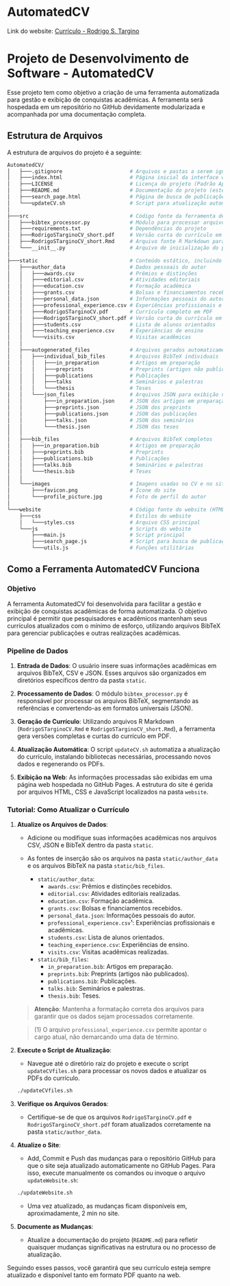 # AutomatedCV

Link do website: [Currículo - Rodrigo S. Targino](https://almirfonseca.github.io/AutomatedCV/)

# Projeto de Desenvolvimento de Software - AutomatedCV

Esse projeto tem como objetivo a criação de uma ferramenta automatizada para gestão e exibição de conquistas acadêmicas. A ferramenta será hospedada em um repositório no GitHub devidamente modularizada e acompanhada por uma documentação completa.

## Estrutura de Arquivos

A estrutura de arquivos do projeto é a seguinte:

```bash
AutomatedCV/
│   ├───.gitignore                      # Arquivos e pastas a serem ignorados pelo Git
│   ├───index.html                      # Página inicial da interface web
│   ├───LICENSE                         # Licença do projeto (Padrão Apache 2.0)
│   ├───README.md                       # Documentação do projeto (este arquivo)
│   ├───search_page.html                # Página de busca de publicações na interface web
│   └───updateCV.sh                     # Script para atualização automática do CV
│   
├───src                                 # Código fonte da ferramenta de automação
│   ├───bibtex_processor.py             # Módulo para processar arquivos BibTeX
│   ├───requirements.txt                # Dependências do projeto
│   ├───RodrigoSTarginoCV_short.pdf     # Versão curta do currículo em PDF
│   ├───RodrigoSTarginoCV_short.Rmd     # Arquivo fonte R Markdown para geração do CV curto
│   └───__init__.py                     # Arquivo de inicialização do pacote
│
├───static                              # Conteúdo estático, incluindo arquivos BibTeX, JSON e CSV
│   ├───author_data                     # Dados pessoais do autor
│   │   ├───awards.csv                  # Prêmios e distinções
│   │   ├───editorial.csv               # Atividades editoriais
│   │   ├───education.csv               # Formação acadêmica
│   │   ├───grants.csv                  # Bolsas e financiamentos recebidos
│   │   ├───personal_data.json          # Informações pessoais do autor
│   │   ├───professional_experience.csv # Experiências profissionais e acadêmicas
│   │   ├───RodrigoSTarginoCV.pdf       # Currículo completo em PDF
│   │   ├───RodrigoSTarginoCV_short.pdf # Versão curta do currículo em PDF
│   │   ├───students.csv                # Lista de alunos orientados
│   │   ├───teaching_experience.csv     # Experiências de ensino
│   │   └───visits.csv                  # Visitas acadêmicas
│   │
│   ├───autogenerated_files             # Arquivos gerados automaticamente para exibição no site
│   │   ├───individual_bib_files        # Arquivos BibTeX individuais
│   │   │   ├───in_preparation          # Artigos em preparação
│   │   │   ├───preprints               # Preprints (artigos não publicados)
│   │   │   ├───publications            # Publicações
│   │   │   ├───talks                   # Seminários e palestras
│   │   │   └───thesis                  # Teses
│   │   └───json_files                  # Arquivos JSON para exibição no website
│   │       ├───in_preparation.json     # JSON dos artigos em preparação
│   │       ├───preprints.json          # JSON dos preprints
│   │       ├───publications.json       # JSON das publicações
│   │       ├───talks.json              # JSON dos seminários
│   │       └───thesis.json             # JSON das teses
│   │
│   ├───bib_files                       # Arquivos BibTeX completos
│   │   ├───in_preparation.bib          # Artigos em preparação
│   │   ├───preprints.bib               # Preprints
│   │   ├───publications.bib            # Publicações
│   │   ├───talks.bib                   # Seminários e palestras
│   │   └───thesis.bib                  # Teses
│   │
│   └───images                          # Imagens usadas no CV e no site
│       ├───favicon.png                 # Ícone do site
│       └───profile_picture.jpg         # Foto de perfil do autor
│           
└───website                             # Código fonte do website (HTML, CSS, JS)
    ├───css                             # Estilos do website
    │   └───styles.css                  # Arquivo CSS principal
    └───js                              # Scripts do website
        ├───main.js                     # Script principal
        ├───search_page.js              # Script para busca de publicações
        └───utils.js                    # Funções utilitárias

```

## Como a Ferramenta AutomatedCV Funciona

### Objetivo

A ferramenta AutomatedCV foi desenvolvida para facilitar a gestão e exibição de conquistas acadêmicas de forma automatizada. O objetivo principal é permitir que pesquisadores e acadêmicos mantenham seus currículos atualizados com o mínimo de esforço, utilizando arquivos BibTeX para gerenciar publicações e outras realizações acadêmicas.

### Pipeline de Dados

1. **Entrada de Dados**: O usuário insere suas informações acadêmicas em arquivos BibTeX, CSV e JSON. Esses arquivos são organizados em diretórios específicos dentro da pasta `static`.

2. **Processamento de Dados**: O módulo `bibtex_processor.py` é responsável por processar os arquivos BibTeX, segmentando as referências e convertendo-as em formatos universais (JSON).

3. **Geração de Currículo**: Utilizando arquivos R Markdown (`RodrigoSTarginoCV.Rmd` e `RodrigoSTarginoCV_short.Rmd`), a ferramenta gera versões completas e curtas do currículo em PDF.

4. **Atualização Automática**: O script `updateCV.sh` automatiza a atualização do currículo, instalando bibliotecas necessárias, processando novos dados e regenerando os PDFs.

5. **Exibição na Web**: As informações processadas são exibidas em uma página web hospedada no GitHub Pages. A estrutura do site é gerida por arquivos HTML, CSS e JavaScript localizados na pasta `website`.

### Tutorial: Como Atualizar o Currículo

1. **Atualize os Arquivos de Dados**:
    - Adicione ou modifique suas informações acadêmicas nos arquivos CSV, JSON e BibTeX dentro da pasta `static`.
    - As fontes de inserção são os arquivos na pasta `static/author_data` e os arquivos BibTeX na pasta `static/bib_files`.
    
        - `static/author_data`:
            - `awards.csv`: Prêmios e distinções recebidos.
            - `editorial.csv`: Atividades editoriais realizadas.
            - `education.csv`: Formação acadêmica.
            - `grants.csv`: Bolsas e financiamentos recebidos.
            - `personal_data.json`: Informações pessoais do autor.
            - `professional_experience.csv`¹: Experiências profissionais e acadêmicas.
            - `students.csv`: Lista de alunos orientados.
            - `teaching_experience.csv`: Experiências de ensino.
            - `visits.csv`: Visitas acadêmicas realizadas.
        - `static/bib_files`:
            - `in_preparation.bib`: Artigos em preparação.
            - `preprints.bib`: Preprints (artigos não publicados).
            - `publications.bib`: Publicações.
            - `talks.bib`: Seminários e palestras.
            - `thesis.bib`: Teses.
    
    > **Atenção**: Mantenha a formatação correta dos arquivos para garantir que os dados sejam processados corretamente.

    > (1) O arquivo `professional_experience.csv` permite apontar o cargo atual, não demarcando uma data de término.

2. **Execute o Script de Atualização**:
    - Navegue até o diretório raiz do projeto e execute o script `updateCVfiles.sh` para processar os novos dados e atualizar os PDFs do currículo.

    ```bash
    ./updateCVfiles.sh
    ```

3. **Verifique os Arquivos Gerados**:
    - Certifique-se de que os arquivos `RodrigoSTarginoCV.pdf` e `RodrigoSTarginoCV_short.pdf` foram atualizados corretamente na pasta `static/author_data`.

4. **Atualize o Site**:
    - Add, Commit e Push das mudanças para o repositório GitHub para que o site seja atualizado automaticamente no GitHub Pages. Para isso, execute manualmente os comandos ou invoque o arquivo `updateWebsite.sh`:

    ```bash
    ./updateWebsite.sh
    ```

    - Uma vez atualizado, as mudanças ficam disponíveis em, aproximadamente, 2 min no site.

5. **Documente as Mudanças**:
    - Atualize a documentação do projeto (`README.md`) para refletir quaisquer mudanças significativas na estrutura ou no processo de atualização.

Seguindo esses passos, você garantirá que seu currículo esteja sempre atualizado e disponível tanto em formato PDF quanto na web.